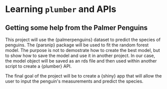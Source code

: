 # Learning `plumber` and APIs

## Getting some help from the Palmer Penguins

This project will use the {palmerpenguins} dataset to predict the species of penguins. The {parsnip} package will be used to fit the random forest model. The purpose is not to demostrate how to create the best model, but to show how to save the model and use it in another project. In our case, the model object will be saved as an rds file and then used within another script to create a {plumber} API. 

The final goal of the project will be to create a {shiny} app that will allow the user to input the penguin's measurements and predict the species.
